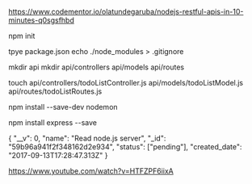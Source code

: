 https://www.codementor.io/olatundegaruba/nodejs-restful-apis-in-10-minutes-q0sgsfhbd

npm init

tpye package.json
echo ./node_modules > .gitignore

mkdir api
mkdir api/controllers api/models api/routes

touch api/controllers/todoListController.js api/models/todoListModel.js api/routes/todoListRoutes.js

npm install --save-dev nodemon

npm install express --save

{
	"__v": 0,
	"name": "Read node.js server",
	"_id": "59b96a941f2f348162d2e934",
	"status": ["pending"],
	"created_date": "2017-09-13T17:28:47.313Z"
}


https://www.youtube.com/watch?v=HTFZPF6iixA